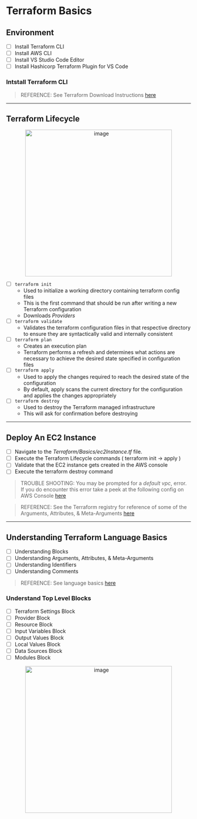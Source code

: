 # Terraform Basics

## Environment
- [ ] Install Terraform CLI
- [ ] Install AWS CLI
- [ ] Install VS Studio Code Editor
- [ ] Install Hashicorp Terraform Plugin for VS Code

### Intstall Terraform CLI

> REFERENCE: See Terraform Download Instructions [here](https://developer.hashicorp.com/terraform/install)

----------

## Terraform Lifecycle

<p align="center">
    <img width="400" alt="image" src="https://github.com/user-attachments/assets/5b97026b-5a14-42f2-a530-8c47d487e566">
</p>


- [ ] `terraform init`
    + Used to initialize a working directory containing terraform config files
    + This is the first command that should be run after writing a new Terraform configuration
    + Downloads _Providers_
- [ ] `terraform validate`
    + Validates the terraform configuration files in that respective directory to ensure they are syntactically valid and internally consistent
- [ ] `terraform plan`
    + Creates an execution plan 
    + Terraform performs a refresh and determines what actions are necessary to achieve the desired state specified in configuration files
- [ ] `terraform apply`
    + Used to apply the changes required to reach the desired state of the configuration
    + By default, apply scans the current directory for the configuration and applies the changes appropriately
- [ ] `terraform destroy`
    + Used to destroy the Terraform managed infrastructure
    + This will ask for confirmation before destroying

----------

## Deploy An EC2 Instance

- [ ] Navigate to the _Terraform/Basics/ec2Instance.tf_ file.
- [ ] Execute the Terraform Lifecycle commands ( terraform init -> apply )
- [ ] Validate that the EC2 instance gets created in the AWS console
- [ ] Execute the terraform destroy command 

> TROUBLE SHOOTING: You may be prompted for a _default vpc_, error. If you do encounter this error take a peek at the following config on AWS Console [here](https://stackoverflow.com/questions/69571699/vpcidnotspecified-no-default-vpc-for-this-user-error-when-doing-terraform-apply)

> REFERENCE: See the Terraform registry for reference of some of the Arguments, Attributes, & Meta-Arguments [here](https://registry.)

----------

## Understanding Terraform Language Basics
- [ ] Understanding Blocks
- [ ] Understanding Arguments, Attributes, & Meta-Arguments
- [ ] Understanding Identifiers
- [ ] Understanding Comments

> REFERENCE: See language basics [here](https://developer.hashicorp.com/terraform/language)

### Understand Top Level Blocks
- [ ] Terraform Settings Block
- [ ] Provider Block
- [ ] Resource Block
- [ ] Input Variables Block 
- [ ] Output Values Block
- [ ] Local Values Block 
- [ ] Data Sources Block 
- [ ] Modules Block

<p align="center">
    <img width="400" alt="image" src="https://github.com/user-attachments/assets/bd59369d-7756-4e7e-a6d6-654a86c06e8e">
</p>

